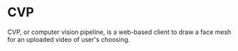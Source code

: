 # CVP
CVP, or computer vision pipeline, is a web-based client to draw a face mesh for an uploaded video of user's choosing.
